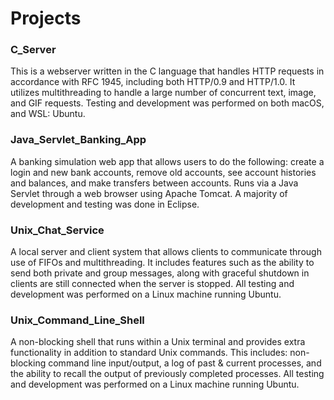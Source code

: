 # Projects

### C_Server
This is a webserver written in the C language that handles HTTP requests in accordance with RFC 1945, including both HTTP/0.9 and HTTP/1.0. It utilizes multithreading to handle a large number of concurrent text, image, and GIF requests. Testing and development was performed on both macOS, and WSL: Ubuntu.

### Java_Servlet_Banking_App
A banking simulation web app that allows users to do the following: create a login and new bank accounts, remove old accounts, see account histories and balances, and make transfers between accounts. Runs via a Java Servlet through a web browser using Apache Tomcat. A majority of development and testing was done in Eclipse.

### Unix_Chat_Service
A local server and client system that allows clients to communicate through use of FIFOs and multithreading. It includes features such as the ability to send both private and group messages, along with graceful shutdown in clients are still connected when the server is stopped. All testing and development was performed on a Linux machine running Ubuntu.

### Unix_Command_Line_Shell
A non-blocking shell that runs within a Unix terminal and provides extra functionality in addition to standard Unix commands. This includes: non-blocking command line input/output, a log of past & current processes, and the ability to recall the output of previously completed processes. All testing and development was performed on a Linux machine running Ubuntu.
